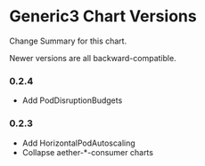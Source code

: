 # Generic3 Chart Versions
 
Change Summary for this chart.

Newer versions are all backward-compatible.



### 0.2.4
- Add PodDisruptionBudgets

### 0.2.3
- Add HorizontalPodAutoscaling
- Collapse aether-*-consumer charts
